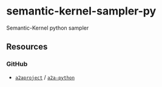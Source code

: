 # semantic-kernel-sampler-py

Semantic-Kernel python sampler

## Resources

### GitHub

- [`a2aproject`](https://github.com/a2aproject) / [`a2a-python`](https://github.com/a2aproject/a2a-python)
